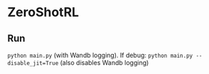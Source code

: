 # ZeroShotRL

## Run
`python main.py` (with Wandb logging). If debug: `python main.py --disable_jit=True` (also disables Wandb logging)